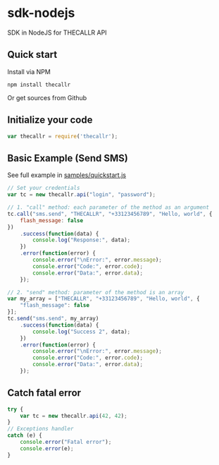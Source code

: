 sdk-nodejs
==========

SDK in NodeJS for THECALLR API

## Quick start
Install via NPM

    npm install thecallr

Or get sources from Github

## Initialize your code

```javascript
var thecallr = require('thecallr');
```

## Basic Example (Send SMS)
See full example in [samples/quickstart.js](samples/quickstart.js)

```javascript
// Set your credentials
var tc = new thecallr.api("login", "password");

// 1. "call" method: each parameter of the method as an argument
tc.call("sms.send", "THECALLR", "+33123456789", "Hello, world", {
	flash_message: false
})
	.success(function(data) {
		console.log("Response:", data);
	})
	.error(function(error) {
		console.error("\nError:", error.message);
		console.error("Code:", error.code);
		console.error("Data:", error.data);
	});

// 2. "send" method: parameter of the method is an array
var my_array = ["THECALLR", "+33123456789", "Hello, world", {
	"flash_message": false
}];
tc.send("sms.send", my_array)
	.success(function(data) {
		console.log("Success 2", data);
	})
	.error(function(error) {
		console.error("\nError:", error.message);
		console.error("Code:", error.code);
		console.error("Data:", error.data);
	});
```

## Catch fatal error

```javascript
try {
	var tc = new thecallr.api(42, 42);
}
// Exceptions handler
catch (e) {
	console.error("Fatal error");
	console.error(e);
}
```
